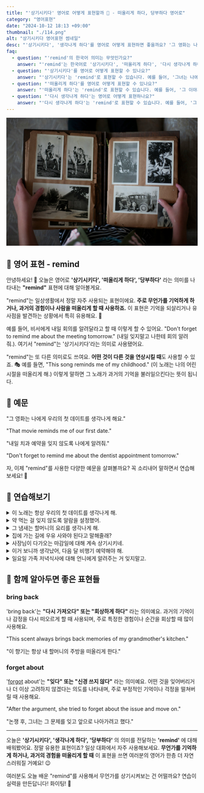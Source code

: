 ```yaml
---
title: "'상기시키다' 영어로 어떻게 표현할까 🔔 - 떠올리게 하다, 당부하다 영어로"
category: "영어표현"
date: "2024-10-12 18:13 +09:00"
thumbnail: "./114.png"
alt: "상기시키다 영어표현 썸네일"
desc: "'상기시키다', '생각나게 하다'를 영어로 어떻게 표현하면 좋을까요? '그 영화는 나에게 우리의 첫 데이트를 생각나게 해요.' , '제 동생을 보면 어릴 때 저를 떠올리게 돼요.' 등을 영어로 표현하는 법을 배워봅시다. 다양한 예문을 통해서 연습하고 본인의 표현으로 만들어 보세요."
faq:
  - question: "'remind'의 한국어 의미는 무엇인가요?"
    answer: "'remind'는 한국어로 '상기시키다', '떠올리게 하다', '다시 생각나게 하다' 등의 의미를 가집니다."
  - question: "'상기시키다'를 영어로 어떻게 표현할 수 있나요?"
    answer: "'상기시키다'는 'remind'로 표현할 수 있습니다. 예를 들어, '그녀는 나에게 생일을 상기시켰다'는 'She reminded me of my birthday'로 말할 수 있습니다."
  - question: "'떠올리게 하다'를 영어로 어떻게 표현할 수 있나요?"
    answer: "'떠올리게 하다'는 'remind'로 표현할 수 있습니다. 예를 들어, '그 이야기가 나에게 어린 시절을 떠올리게 했다'는 'That story reminded me of my childhood'로 말할 수 있습니다."
  - question: "'다시 생각나게 하다'는 영어로 어떻게 표현하나요?"
    answer: "'다시 생각나게 하다'는 'remind'로 표현할 수 있습니다. 예를 들어, '그 사진이 나에게 옛날을 다시 생각나게 했다'는 'That photo reminded me of the past'로 표현할 수 있습니다."
---
```


![흑백 사진 앨범을 보는 중](./114-1.jpg)

## 🌟 영어 표현 - remind

안녕하세요! 👋 오늘은 영어로 **'상기시키다', '떠올리게 하다', '당부하다'** 라는 의미를 나타내는 **"remind"** 표현에 대해 알아볼게요.

"remind"는 일상생활에서 정말 자주 사용되는 표현이에요. **주로 무언가를 기억하게 하거나, 과거의 경험이나 사람을 떠올리게 할 때 사용하죠.** 이 표현은 기억을 되살리거나 유사점을 발견하는 상황에서 특히 유용해요. 🧠

예를 들어, 비서에게 내일 회의를 알려달라고 할 때 이렇게 할 수 있어요. "Don't forget to remind me about the meeting tomorrow." (내일 잊지말고 나한테 회의 알려줘.). 여기서 "remind"는 '상기시키다'라는 의미로 사용됐어요.

"remind"는 또 다른 의미로도 쓰여요. **어떤 것이 다른 것을 연상시킬 때**도 사용할 수 있죠. 🎭 예를 들면, "This song reminds me of my childhood." (이 노래는 나의 어린 시절을 떠올리게 해.) 이렇게 말하면 그 노래가 과거의 기억을 불러일으킨다는 뜻이 됩니다.

<div 
  data-inline-banner="🎉 새해에는 스픽 AI와 함께 영어 공부하자" 
  data-inline-banner-subtext="설날 특별 할인으로 최대 70% 할인! (~2/3)" 
  data-inline-banner-link="https://app.usespeak.com/kr-ko/sale/kr-affiliate-special/?ref=engple-inline"
  data-inline-banner-caption="해당 링크를 통해 구매시 일정액의 수수료를 지급받습니다.">
</div>

## 📖 예문

"그 영화는 나에게 우리의 첫 데이트를 생각나게 해요."

"That movie reminds me of our first date."

"내일 치과 예약을 잊지 않도록 나에게 알려줘."

"Don't forget to remind me about the dentist appointment tomorrow."

자, 이제 "remind"를 사용한 다양한 예문을 살펴볼까요? 꼭 소리내어 말하면서 연습해보세요! 🚀

## 💬 연습해보기

<details>
<summary>이 노래는 항상 우리의 첫 데이트를 생각나게 해.</summary>
<span>This song always reminds me of our first date.</span>
</details>

<details>
<summary>약 먹는 걸 잊지 않도록 알람을 설정했어.</summary>
<span>I set an alarm to remind myself to take my medication.</span>
</details>

<details>
<summary>그 냄새는 할머니의 요리를 생각나게 해.</summary>
<span>That smell reminds me of my grandma's cooking.</span>
</details>

<details>
<summary>집에 가는 길에 우유 사와야 된다고 말해줄래?</summary>
<span>Remind me to <a href="/blog/in-english/178.pick-up/">pick up</a> milk on the way home, will you?</span>
</details>

<details>
<summary>사장님이 다가오는 마감일에 대해 계속 상기시키네.</summary>
<span>The boss keeps reminding us about the <a href="/blog/in-english/250.upcoming/">upcoming</a> deadline.</span>
</details>

<details>
<summary>이거 보니까 생각났어, 다음 달 비행기 예약해야 해.</summary>
<span>This reminds me, we need to book our flights for next month.</span>
</details>

<details>
<summary>일요일 가족 저녁식사에 대해 언니에게 알려주는 거 잊지말고.</summary>
<span>Don't forget to remind your sister about the family dinner on Sunday.</span>
</details>

## 🤝 함께 알아두면 좋은 표현들

### bring back

'bring back'는 **"다시 가져오다" 또는 "회상하게 하다"** 라는 의미예요. 과거의 기억이나 감정을 다시 떠오르게 할 때 사용되며, 주로 특정한 경험이나 순간을 회상할 때 많이 사용해요.

"This scent always brings back memories of my grandmother's kitchen."

"이 향기는 항상 내 할머니의 주방을 떠올리게 한다."

### forget about

'[forgot](/blog/in-english/023.forget/) about'는 **"잊다" 또는 "신경 쓰지 않다"** 라는 의미예요. 어떤 것을 잊어버리거나 더 이상 고려하지 않겠다는 의도를 나타내며, 주로 부정적인 기억이나 걱정을 떨쳐버릴 때 사용해요.

"After the argument, she tried to forget about the issue and move on."

"논쟁 후, 그녀는 그 문제를 잊고 앞으로 나아가려고 했다."

---

오늘은 **'상기시키다', '생각나게 하다', '당부하다'** 의 의미를 전달하는 **'remind'** 에 대해 배워봤어요. 정말 유용한 표현이죠? 일상 대화에서 자주 사용해보세요. **무언가를 기억하게 하거나, 과거의 경험을 떠올리게 할 때** 이 표현을 쓰면 여러분의 영어가 한층 더 자연스러워질 거예요! 😉

여러분도 오늘 배운 "remind"를 사용해서 무언가를 상기시켜보는 건 어떨까요? 연습이 실력을 만든답니다! 화이팅! 💪
